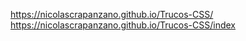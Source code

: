 https://nicolascrapanzano.github.io/Trucos-CSS/ <br />
https://nicolascrapanzano.github.io/Trucos-CSS/index
